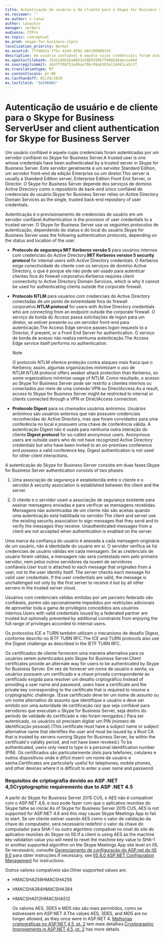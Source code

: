```yaml
---
title: Autenticação de usuário e de cliente para o Skype for Business Server
ms.reviewer: ''
ms.author: v-lanac
author: lanachin
manager: serdars
audience: ITPro
ms.topic: conceptual
ms.prod: skype-for-business-itpro
localization_priority: Normal
ms.assetid: 77f4b62a-f75c-424d-8f02-a6519090015d
description: Um usuário confiável é aquele cujas credenciais foram autenticadas por um servidor confiável no Skype for Business Server. Este servidor geralmente é um servidor Standard Edition, um servidor front-end da edição Enterprise ou um diretor. O Skype for Business Server depende dos serviços de domínio Active Directory como o repositório de back-end único confiável de credenciais do usuário.
ms.openlocfilehash: 35d1c6861ba8863e308939997fd802d4abcea404
ms.sourcegitcommit: ab47ff88f51a96aaf8bc99a6303e114d41ca5c2f
ms.translationtype: MT
ms.contentlocale: pt-BR
ms.lasthandoff: 05/20/2019
ms.locfileid: "34296865"
---
```

# <a name="user-and-client-authentication-for-skype-for-business-server"></a><span data-ttu-id="8a2e1-105">Autenticação de usuário e de cliente para o Skype for Business Server</span><span class="sxs-lookup"><span data-stu-id="8a2e1-105">User and client authentication for Skype for Business Server</span></span>
 
<span data-ttu-id="8a2e1-106">Um usuário confiável é aquele cujas credenciais foram autenticadas por um servidor confiável no Skype for Business Server.</span><span class="sxs-lookup"><span data-stu-id="8a2e1-106">A trusted user is one whose credentials have been authenticated by a trusted server in Skype for Business Server.</span></span> <span data-ttu-id="8a2e1-107">Este servidor geralmente é um servidor Standard Edition, um servidor front-end da edição Enterprise ou um diretor.</span><span class="sxs-lookup"><span data-stu-id="8a2e1-107">This server is usually a Standard Edition server, Enterprise Edition Front End Server, or Director.</span></span> <span data-ttu-id="8a2e1-108">O Skype for Business Server depende dos serviços de domínio Active Directory como o repositório de back-end único confiável de credenciais do usuário.</span><span class="sxs-lookup"><span data-stu-id="8a2e1-108">Skype for Business Server relies on Active Directory Domain Services as the single, trusted back-end repository of user credentials.</span></span>
  
<span data-ttu-id="8a2e1-109">Autenticação é o provisionamento de credenciais de usuário em um servidor confiável.</span><span class="sxs-lookup"><span data-stu-id="8a2e1-109">Authentication is the provision of user credentials to a trusted server.</span></span> <span data-ttu-id="8a2e1-110">O Skype for Business Server usa os seguintes protocolos de autenticação, dependendo do status e do local do usuário.</span><span class="sxs-lookup"><span data-stu-id="8a2e1-110">Skype for Business Server uses the following authentication protocols, depending on the status and location of the user.</span></span>
  
- <span data-ttu-id="8a2e1-111">**Protocolo de segurança MIT Kerberos versão 5** para usuários internos com credenciais do Active Directory.</span><span class="sxs-lookup"><span data-stu-id="8a2e1-111">**MIT Kerberos version 5 security protocol** for internal users with Active Directory credentials.</span></span> <span data-ttu-id="8a2e1-112">O Kerberos exige conectividade do cliente com os serviços de domínio Active Directory, o que é porque ele não pode ser usado para autenticar clientes fora do firewall corporativo.</span><span class="sxs-lookup"><span data-stu-id="8a2e1-112">Kerberos requires client connectivity to Active Directory Domain Services, which is why it cannot be used for authenticating clients outside the corporate firewall.</span></span>
    
- <span data-ttu-id="8a2e1-113">**Protocolo NTLM** para usuários com credenciais do Active Directory conectadas de um ponto de extremidade fora do firewall corporativo.</span><span class="sxs-lookup"><span data-stu-id="8a2e1-113">**NTLM protocol** for users with Active Directory credentials who are connecting from an endpoint outside the corporate firewall.</span></span> <span data-ttu-id="8a2e1-114">O serviço de borda do Access passa solicitações de logon para um diretor, se estiver presente ou um servidor front-end para autenticação.</span><span class="sxs-lookup"><span data-stu-id="8a2e1-114">The Access Edge service passes logon requests to a Director, if present, or a Front End Server for authentication.</span></span> <span data-ttu-id="8a2e1-115">O serviço de borda de acesso não realiza nenhuma autenticação.</span><span class="sxs-lookup"><span data-stu-id="8a2e1-115">The Access Edge service itself performs no authentication.</span></span>
    
    > [!NOTE]
    > <span data-ttu-id="8a2e1-116">O protocolo NTLM oferece proteção contra ataques mais fraca que o Kerberos; assim, algumas organizações minimizam o uso de NTLM.</span><span class="sxs-lookup"><span data-stu-id="8a2e1-116">NTLM protocol offers weaker attack protection than Kerberos, so some organizations minimize usage of NTLM.</span></span> <span data-ttu-id="8a2e1-117">Como resultado, o acesso ao Skype for Business Server pode ser restrito a clientes internos ou conectados por meio de uma conexão VPN ou DirectAccess.</span><span class="sxs-lookup"><span data-stu-id="8a2e1-117">As a result, access to Skype for Business Server might be restricted to internal or clients connected through a VPN or DirectAccess connection.</span></span> 
  
- <span data-ttu-id="8a2e1-p107">**Protocolo Digest** para os chamados usuários anônimos. Usuários anônimos são usuários externos que não possuem credenciais reconhecidas do Active Directory, mas que foram convidados para uma conferência no local e possuem uma chave de conferência válida. A autenticação Digest não é usada para nenhuma outra interação do cliente.</span><span class="sxs-lookup"><span data-stu-id="8a2e1-p107">**Digest protocol** for so-called anonymous users. Anonymous users are outside users who do not have recognized Active Directory credentials but who have been invited to an on-premises conference and possess a valid conference key. Digest authentication is not used for other client interactions.</span></span>
    
<span data-ttu-id="8a2e1-121">A autenticação do Skype for Business Server consiste em duas fases:</span><span class="sxs-lookup"><span data-stu-id="8a2e1-121">Skype for Business Server authentication consists of two phases:</span></span>
  
1. <span data-ttu-id="8a2e1-122">Uma associação de segurança é estabelecida entre o cliente e o servidor.</span><span class="sxs-lookup"><span data-stu-id="8a2e1-122">A security association is established between the client and the server.</span></span>
    
2. <span data-ttu-id="8a2e1-p108">O cliente e o servidor usam a associação de segurança existente para assinar mensagens enviadas e para verificar as mensagens recebidas. Mensagens não autenticadas de um cliente não são aceitas quando uma autenticação está habilitada no servidor.</span><span class="sxs-lookup"><span data-stu-id="8a2e1-p108">The client and server use the existing security association to sign messages that they send and to verify the messages they receive. Unauthenticated messages from a client are not accepted when authentication is enabled on the server.</span></span>
    
<span data-ttu-id="8a2e1-p109">Uma marca da confiança do usuário é anexada a cada mensagem originária de um usuário, não à identidade do usuário em si. O servidor verifica se há credenciais de usuário válidas em cada mensagem. Se as credenciais de usuário forem válidas, a mensagem não será contestada nem pelo primeiro servidor, nem pelos outros servidores da nuvem de servidores confiáveis.</span><span class="sxs-lookup"><span data-stu-id="8a2e1-p109">User trust is attached to each message that originates from a user, not to the user identity itself. The server checks each message for valid user credentials. If the user credentials are valid, the message is unchallenged not only by the first server to receive it but by all other servers in the trusted server cloud.</span></span>
  
<span data-ttu-id="8a2e1-128">Usuários com credenciais válidas emitidas por um parceiro federado são confiáveis, porém são opcionalmente impedidos por restrições adicionais de aproveitar toda a gama de privilégios concedidos aos usuários internos.</span><span class="sxs-lookup"><span data-stu-id="8a2e1-128">Users with valid credentials issued by a federated partner are trusted but optionally prevented by additional constraints from enjoying the full range of privileges accorded to internal users.</span></span>
  
<span data-ttu-id="8a2e1-129">Os protocolos ICE e TURN também utilizam o mecanismo de desafio Digest, conforme descrito no IETF TURN RFC.</span><span class="sxs-lookup"><span data-stu-id="8a2e1-129">The ICE and TURN protocols also use the Digest challenge as described in the IETF TURN RFC.</span></span>
  
<span data-ttu-id="8a2e1-130">Os certificados de cliente fornecem uma maneira alternativa para os usuários serem autenticados pelo Skype for Business Server.</span><span class="sxs-lookup"><span data-stu-id="8a2e1-130">Client certificates provide an alternate way for users to be authenticated by Skype for Business Server.</span></span> <span data-ttu-id="8a2e1-131">Em vez de fornecer um nome de usuário e senha, os usuários possuem um certificado e a chave privada correspondente ao certificado exigida para resolver um desafio criptográfico.</span><span class="sxs-lookup"><span data-stu-id="8a2e1-131">Instead of providing a user name and password, users have a certificate and the private key corresponding to the certificate that is required to resolve a cryptographic challenge.</span></span> <span data-ttu-id="8a2e1-132">(Esse certificado deve ter um nome de assunto ou um nome alternativo de assunto que identifique o usuário e deve ser emitido por uma autoridade de certificação raiz que seja confiável para servidores que executam o Skype for Business Server, seja dentro do período de validade do certificado e não foram revogados.) Para ser autenticado, os usuários só precisam digitar um PIN (número de identificação pessoal).</span><span class="sxs-lookup"><span data-stu-id="8a2e1-132">(This certificate must have a subject name or subject alternative name that identifies the user and must be issued by a Root CA that is trusted by servers running Skype for Business Server, be within the certificate's validity period, and not have been revoked.) To be authenticated, users only need to type in a personal identification number (PIN).</span></span> <span data-ttu-id="8a2e1-133">Os certificados são particularmente úteis para telefones, celulares e outros dispositivos onde é difícil inserir um nome de usuário e senha.</span><span class="sxs-lookup"><span data-stu-id="8a2e1-133">Certificates are particularly useful for telephones, mobile phones, and other devices where it is difficult to enter a user name and password.</span></span>
  
### <a name="cryptographic-requirements-due-to-asp-net-45"></a><span data-ttu-id="8a2e1-134">Requisitos de criptografia devido ao ASP .NET 4,5</span><span class="sxs-lookup"><span data-stu-id="8a2e1-134">Cryptographic requirements due to ASP .NET 4.5</span></span> 

<span data-ttu-id="8a2e1-135">A partir do Skype for Business Server 2015 CU5, o AES não é compatível com o ASP.NET 4,6, e isso pode fazer com que o aplicativo reuniões do Skype falhe ao iniciar.</span><span class="sxs-lookup"><span data-stu-id="8a2e1-135">As of Skype for Business Server 2015 CU5, AES is not supported for ASP.NET 4.6 and this may cause Skype Meetings App to fail to start.</span></span> <span data-ttu-id="8a2e1-136">Se um cliente estiver usando AES como o valor de validação da chave do computador, será necessário redefinir o valor da chave do computador para SHA-1 ou outro algoritmo compatível no nível do site do aplicativo reuniões do Skype no IIS.</span><span class="sxs-lookup"><span data-stu-id="8a2e1-136">If a client is using AES as the machine key validation value you will need to reset the machine key value to SHA-1 or another supported algorithm on the Skype Meetings App site level on IIS.</span></span> <span data-ttu-id="8a2e1-137">Se necessário, consulte [Gerenciamento de configuração do ASP.net do IIS 8,0](https://docs.microsoft.com/iis/get-started/whats-new-in-iis-8/iis-80-aspnet-configuration-management) para obter instruções.</span><span class="sxs-lookup"><span data-stu-id="8a2e1-137">If necessary, see [IIS 8.0 ASP.NET Configuration Management](https://docs.microsoft.com/iis/get-started/whats-new-in-iis-8/iis-80-aspnet-configuration-management) for instructions.</span></span>
  
<span data-ttu-id="8a2e1-138">Outros valores compatíveis são:</span><span class="sxs-lookup"><span data-stu-id="8a2e1-138">Other supported values are:</span></span>
  
- <span data-ttu-id="8a2e1-139">HMACSHA256</span><span class="sxs-lookup"><span data-stu-id="8a2e1-139">HMACSHA256</span></span>
    
- <span data-ttu-id="8a2e1-140">HMACSHA384</span><span class="sxs-lookup"><span data-stu-id="8a2e1-140">HMACSHA384</span></span>
    
- <span data-ttu-id="8a2e1-141">HMACSHA512</span><span class="sxs-lookup"><span data-stu-id="8a2e1-141">HMACSHA512</span></span>
    
  <span data-ttu-id="8a2e1-142">Os valores AES, 3DES e MD5 não são mais permitidos, como se estivessem em ASP.NET 4.</span><span class="sxs-lookup"><span data-stu-id="8a2e1-142">The values AES, 3DES, and MD5 are no longer allowed, as they once were in ASP.NET 4.</span></span> <span data-ttu-id="8a2e1-143">[Melhorias criptográficas no ASP.NET 4,5, pt. 2](https://blogs.msdn.microsoft.com/webdev/2012/10/23/cryptographic-improvements-in-asp-net-4-5-pt-2/) tem mais detalhes.</span><span class="sxs-lookup"><span data-stu-id="8a2e1-143">[Cryptographic Improvements in ASP.NET 4.5, pt. 2](https://blogs.msdn.microsoft.com/webdev/2012/10/23/cryptographic-improvements-in-asp-net-4-5-pt-2/) has more details.</span></span>
  
